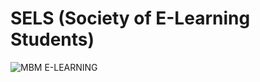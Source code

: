 # SELS (Society of E-Learning Students)
![MBM E-LEARNING](https://user-images.githubusercontent.com/64513385/184662650-74cce50f-383a-42a2-a6d5-331396479831.png)

